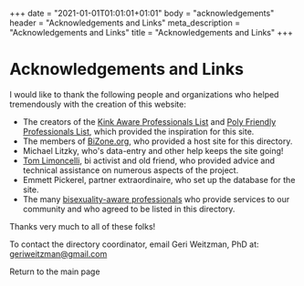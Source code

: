 +++
date = "2021-01-01T01:01:01+01:01"
body = "acknowledgements"
header = "Acknowledgements and Links"
meta_description = "Acknowledgements and Links"
title = "Acknowledgements and Links"
+++

# Acknowledgements and Links

I would like to thank the following people and organizations who helped tremendously with the creation of this website:

- The creators of the [Kink Aware Professionals List](http://www.bannon.com/kap/) and [Poly Friendly Professionals List](http://www.polychromatic.com/pfp/), which provided the inspiration for this site.
- The members of [BiZone.org](http://www.bizone.org/), who provided a host site for this directory.
- Michael Litzky, who's data-entry and other help keeps the site going!
- [Tom Limoncelli](http://whatexit.org/tal/), bi activist and old friend, who provided advice and technical assistance on numerous aspects of the project.
- Emmett Pickerel, partner extraordinaire, who set up the database for the site.
- The many [bisexuality-aware professionals](https://www.bizone.org/bap/locate.html) who provide services to our community and who agreed to be listed in this directory.
 
Thanks very much to all of these folks!


To contact the directory coordinator, email Geri Weitzman, PhD at: geriweitzman@gmail.com

Return to the main page
